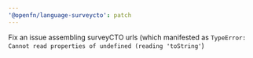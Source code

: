```yaml
---
'@openfn/language-surveycto': patch
---
```


Fix an issue assembling surveyCTO urls (which manifested as
`TypeError: Cannot read properties of undefined (reading 'toString'`)
